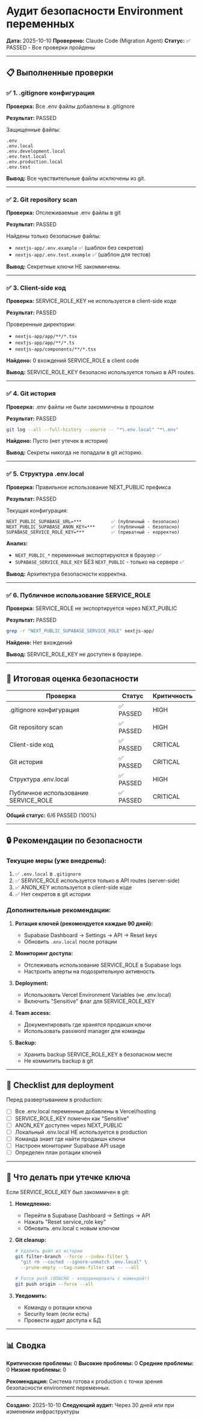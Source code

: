 # Аудит безопасности Environment переменных

**Дата:** 2025-10-10
**Проверено:** Claude Code (Migration Agent)
**Статус:** ✅ PASSED - Все проверки пройдены

---

## 📋 Выполненные проверки

### ✅ 1. .gitignore конфигурация

**Проверка:** Все .env файлы добавлены в .gitignore

**Результат:** PASSED

Защищенные файлы:
```
.env
.env.local
.env.development.local
.env.test.local
.env.production.local
.env.test
```

**Вывод:** Все чувствительные файлы исключены из git.

---

### ✅ 2. Git repository scan

**Проверка:** Отслеживаемые .env файлы в git

**Результат:** PASSED

Найдены только безопасные файлы:
- `nextjs-app/.env.example` ✅ (шаблон без секретов)
- `nextjs-app/.env.test.example` ✅ (шаблон для тестов)

**Вывод:** Секретные ключи НЕ закоммичены.

---

### ✅ 3. Client-side код

**Проверка:** SERVICE_ROLE_KEY не используется в client-side коде

**Результат:** PASSED

Проверенные директории:
- `nextjs-app/app/**/*.tsx`
- `nextjs-app/app/**/*.ts`
- `nextjs-app/components/**/*.tsx`

**Найдено:** 0 вхождений SERVICE_ROLE в client code

**Вывод:** SERVICE_ROLE_KEY безопасно используется только в API routes.

---

### ✅ 4. Git история

**Проверка:** .env файлы не были закоммичены в прошлом

**Результат:** PASSED

```bash
git log --all --full-history --source -- "*\.env.local" "*\.env"
```

**Найдено:** Пусто (нет утечек в истории)

**Вывод:** Секреты никогда не попадали в git историю.

---

### ✅ 5. Структура .env.local

**Проверка:** Правильное использование NEXT_PUBLIC префикса

**Результат:** PASSED

Текущая конфигурация:
```env
NEXT_PUBLIC_SUPABASE_URL=***           ✅ (публичный - безопасно)
NEXT_PUBLIC_SUPABASE_ANON_KEY=***      ✅ (публичный - безопасно)
SUPABASE_SERVICE_ROLE_KEY=***          ✅ (приватный - корректно)
```

**Анализ:**
- `NEXT_PUBLIC_*` переменные экспортируются в браузер ✅
- `SUPABASE_SERVICE_ROLE_KEY` БЕЗ `NEXT_PUBLIC` - только на сервере ✅

**Вывод:** Архитектура безопасности корректна.

---

### ✅ 6. Публичное использование SERVICE_ROLE

**Проверка:** SERVICE_ROLE не экспортируется через NEXT_PUBLIC

**Результат:** PASSED

```bash
grep -r "NEXT_PUBLIC_SUPABASE_SERVICE_ROLE" nextjs-app/
```

**Найдено:** Нет вхождений

**Вывод:** SERVICE_ROLE_KEY не доступен в браузере.

---

## 🎯 Итоговая оценка безопасности

| Проверка | Статус | Критичность |
|----------|--------|-------------|
| .gitignore конфигурация | ✅ PASSED | HIGH |
| Git repository scan | ✅ PASSED | HIGH |
| Client-side код | ✅ PASSED | CRITICAL |
| Git история | ✅ PASSED | CRITICAL |
| Структура .env.local | ✅ PASSED | HIGH |
| Публичное использование SERVICE_ROLE | ✅ PASSED | CRITICAL |

**Общий статус:** 6/6 PASSED (100%)

---

## 🔒 Рекомендации по безопасности

### Текущие меры (уже внедрены):

1. ✅ `.env.local` в `.gitignore`
2. ✅ SERVICE_ROLE используется только в API routes (server-side)
3. ✅ ANON_KEY используется в client-side коде
4. ✅ Нет секретов в git истории

### Дополнительные рекомендации:

1. **Ротация ключей (рекомендуется каждые 90 дней):**
   - Supabase Dashboard → Settings → API → Reset keys
   - Обновить `.env.local` после ротации

2. **Мониторинг доступа:**
   - Отслеживать использование SERVICE_ROLE в Supabase logs
   - Настроить алерты на подозрительную активность

3. **Deployment:**
   - Использовать Vercel Environment Variables (не .env.local)
   - Включить "Sensitive" флаг для SERVICE_ROLE_KEY

4. **Team access:**
   - Документировать где хранятся продакшн ключи
   - Использовать password manager для команды

5. **Backup:**
   - Хранить backup SERVICE_ROLE_KEY в безопасном месте
   - Не коммитить backup в git

---

## 📝 Checklist для deployment

Перед развертыванием в production:

- [ ] Все .env.local переменные добавлены в Vercel/hosting
- [ ] SERVICE_ROLE_KEY помечен как "Sensitive"
- [ ] ANON_KEY доступен через NEXT_PUBLIC
- [ ] Локальный .env.local НЕ используется в production
- [ ] Команда знает где найти продакшн ключи
- [ ] Настроен мониторинг Supabase API usage
- [ ] Определен план ротации ключей

---

## 🚨 Что делать при утечке ключа

Если SERVICE_ROLE_KEY был закоммичен в git:

1. **Немедленно:**
   - Перейти в Supabase Dashboard → Settings → API
   - Нажать "Reset service_role key"
   - Обновить .env.local с новым ключом

2. **Git cleanup:**
   ```bash
   # Удалить файл из истории
   git filter-branch --force --index-filter \
     "git rm --cached --ignore-unmatch .env.local" \
     --prune-empty --tag-name-filter cat -- --all

   # Force push (ОПАСНО - координировать с командой!)
   git push origin --force --all
   ```

3. **Уведомить:**
   - Команду о ротации ключа
   - Security team (если есть)
   - Провести аудит доступа к БД

---

## 📊 Сводка

**Критические проблемы:** 0
**Высокие проблемы:** 0
**Средние проблемы:** 0
**Низкие проблемы:** 0

**Рекомендация:** Система готова к production с точки зрения безопасности environment переменных.

---

**Создано:** 2025-10-10
**Следующий аудит:** Через 30 дней или при изменении инфраструктуры

